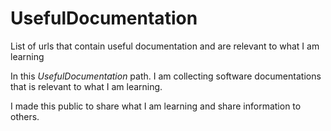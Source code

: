 # UsefulDocumentation
List of urls that contain useful documentation and are relevant to what I am learning

In this *UsefulDocumentation* path. I am collecting software documentations that is relevant to what I am learning. 

I made this public to share what I am learning and share information to others. 
